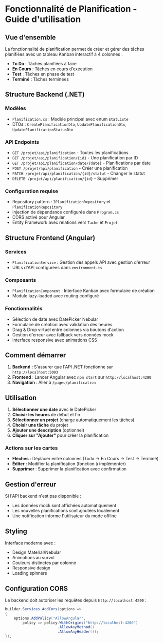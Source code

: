 # Fonctionnalité de Planification - Guide d'utilisation

## Vue d'ensemble

La fonctionnalité de planification permet de créer et gérer des tâches planifiées avec un tableau Kanban interactif à 4 colonnes :
- **To Do** : Tâches planifiées à faire
- **En Cours** : Tâches en cours d'exécution  
- **Test** : Tâches en phase de test
- **Terminé** : Tâches terminées

## Structure Backend (.NET)

### Modèles
- `Planification.cs` : Modèle principal avec enum `EtatListe`
- DTOs : `CreatePlanificationDto`, `UpdatePlanificationDto`, `UpdatePlanificationStatusDto`

### API Endpoints
- `GET /projet/api/planification` - Toutes les planifications
- `GET /projet/api/planification/{id}` - Une planification par ID
- `GET /projet/api/planification/date/{date}` - Planifications par date
- `POST /projet/api/planification` - Créer une planification
- `PATCH /projet/api/planification/{id}/statut` - Changer le statut
- `DELETE /projet/api/planification/{id}` - Supprimer

### Configuration requise
- Repository pattern : `IPlanificationRepository` et `PlanificationRepository`
- Injection de dépendance configurée dans `Program.cs`
- CORS activé pour Angular
- Entity Framework avec relations vers `Tache` et `Projet`

## Structure Frontend (Angular)

### Services
- `PlanificationService` : Gestion des appels API avec gestion d'erreur
- URLs d'API configurées dans `environment.ts`

### Composants
- `PlanificationComponent` : Interface Kanban avec formulaire de création
- Module lazy-loaded avec routing configuré

### Fonctionnalités
- Sélection de date avec DatePicker Nebular
- Formulaire de création avec validation des heures
- Drag & Drop virtuel entre colonnes via boutons d'action
- Gestion d'erreur avec fallback vers données mock
- Interface responsive avec animations CSS

## Comment démarrer

1. **Backend** : S'assurer que l'API .NET fonctionne sur `http://localhost:5093`
2. **Frontend** : Lancer Angular avec `npm start` sur `http://localhost:4200`
3. **Navigation** : Aller à `/pages/planification`

## Utilisation

1. **Sélectionner une date** avec le DatePicker
2. **Choisir les heures** de début et fin
3. **Sélectionner un projet** (charge automatiquement les tâches)
4. **Choisir une tâche** du projet
5. **Ajouter une description** (optionnel)
6. **Cliquer sur "Ajouter"** pour créer la planification

### Actions sur les cartes
- **Flèches** : Déplacer entre colonnes (Todo → En Cours → Test → Terminé)
- **Éditer** : Modifier la planification (fonction à implémenter)
- **Supprimer** : Supprimer la planification avec confirmation

## Gestion d'erreur

Si l'API backend n'est pas disponible :
- Les données mock sont affichées automatiquement
- Les nouvelles planifications sont ajoutées localement
- Une notification informe l'utilisateur du mode offline

## Styling

Interface moderne avec :
- Design Material/Nebular
- Animations au survol
- Couleurs distinctes par colonne
- Responsive design
- Loading spinners

## Configuration CORS

Le backend doit autoriser les requêtes depuis `http://localhost:4200` :
```csharp
builder.Services.AddCors(options =>
{
    options.AddPolicy("AllowAngular",
        policy => policy.WithOrigins("http://localhost:4200")
                        .AllowAnyMethod()
                        .AllowAnyHeader());
});
``` 